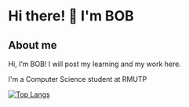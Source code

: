 # Hi there! 👋 I'm BOB

## About me



Hi, I’m BOB!
I will post my learning and my work here.

I'm a Computer Science student at RMUTP



[![Top Langs](https://github-readme-stats.vercel.app/api/top-langs/?username=0VENB0B)](https://github.com/0VENB0B/github-readme-stats)
